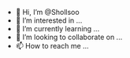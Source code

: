 - 👋 Hi, I’m @Shollsoo
- 👀 I’m interested in ...
- 🌱 I’m currently learning ...
- 💞️ I’m looking to collaborate on ...
- 📫 How to reach me ...

<!---
Shollsoo/Shollsoo is a ✨ special ✨ repository because its `README.md` (this file) appears on your GitHub profile.
You can click the Preview link to take a look at your changes.
--->
